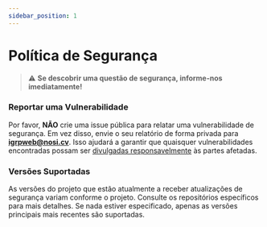 ```yaml
---
sidebar_position: 1
---
```


# Política de Segurança

> ⚠️ **Se descobrir uma questão de segurança, informe-nos imediatamente!**

### Reportar uma Vulnerabilidade

Por favor, **NÃO** crie uma issue pública para relatar uma vulnerabilidade de segurança. Em vez disso, envie o seu relatório de forma privada para **igrpweb@nosi.cv**. Isso ajudará a garantir que quaisquer vulnerabilidades encontradas possam ser [divulgadas responsavelmente](https://en.wikipedia.org/wiki/Responsible_disclosure) às partes afetadas.

### Versões Suportadas

As versões do projeto que estão atualmente a receber atualizações de segurança variam conforme o projeto.
Consulte os repositórios específicos para mais detalhes.
Se nada estiver especificado, apenas as versões principais mais recentes são suportadas.
